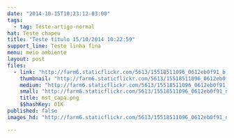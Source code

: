 ```yaml
---
date: "2014-10-15T10:23:12-03:00"
tags:
  - tag: Teste-artigo-normal
hat: Teste chapeu
title: "Teste titulo 15/10/2014 10:22:59"
support_line: Teste linha fina
menu: meio ambiente
layout: post
files:
  - link: "http://farm6.staticflickr.com/5613/15518511096_0612eb0f91_b.jpg"
    thumbnail: "http://farm6.staticflickr.com/5613/15518511096_0612eb0f91_t.jpg"
    medium: "http://farm6.staticflickr.com/5613/15518511096_0612eb0f91_z.jpg"
    small: "http://farm6.staticflickr.com/5613/15518511096_0612eb0f91_n.jpg"
    title: mst_capa.png
    $$hashKey: 01K
published: false
images_hd: "http://farm6.staticflickr.com/5613/15518511096_0612eb0f91_n.jpg"

---
```

